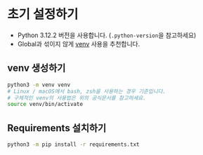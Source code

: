 # 초기 설정하기

- Python 3.12.2 버전을 사용합니다. (`.python-version`을 참고하세요)
- Global과 섞이지 않게 [venv](https://docs.python.org/3/library/venv.html) 사용을 추천합니다.

## venv 생성하기

```sh
python3 -m venv venv
# Linux / macOS에서 bash, zsh을 사용하는 경우 기준입니다.
# 구체적인 venv의 사용법은 위의 공식문서를 참고하세요.
source venv/bin/activate
```

## Requirements 설치하기

```sh
python3 -m pip install -r requirements.txt
```
